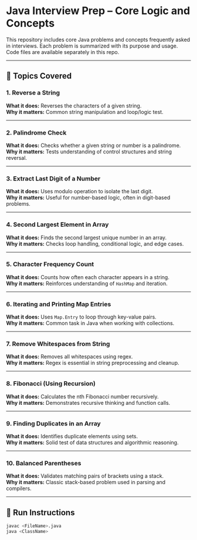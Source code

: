 # Java Interview Prep – Core Logic and Concepts

This repository includes core Java problems and concepts frequently asked in interviews. Each problem is summarized with its purpose and usage. Code files are available separately in this repo.

---

## 📂 Topics Covered

### 1. Reverse a String
**What it does:** Reverses the characters of a given string.  
**Why it matters:** Common string manipulation and loop/logic test.

---

### 2. Palindrome Check
**What it does:** Checks whether a given string or number is a palindrome.  
**Why it matters:** Tests understanding of control structures and string reversal.

---

### 3. Extract Last Digit of a Number
**What it does:** Uses modulo operation to isolate the last digit.  
**Why it matters:** Useful for number-based logic, often in digit-based problems.

---

### 4. Second Largest Element in Array
**What it does:** Finds the second largest unique number in an array.  
**Why it matters:** Checks loop handling, conditional logic, and edge cases.

---

### 5. Character Frequency Count
**What it does:** Counts how often each character appears in a string.  
**Why it matters:** Reinforces understanding of `HashMap` and iteration.

---

### 6. Iterating and Printing Map Entries
**What it does:** Uses `Map.Entry` to loop through key-value pairs.  
**Why it matters:** Common task in Java when working with collections.

---

### 7. Remove Whitespaces from String
**What it does:** Removes all whitespaces using regex.  
**Why it matters:** Regex is essential in string preprocessing and cleanup.

---

### 8. Fibonacci (Using Recursion)
**What it does:** Calculates the nth Fibonacci number recursively.  
**Why it matters:** Demonstrates recursive thinking and function calls.

---

### 9. Finding Duplicates in an Array
**What it does:** Identifies duplicate elements using sets.  
**Why it matters:** Solid test of data structures and algorithmic reasoning.

---

### 10. Balanced Parentheses
**What it does:** Validates matching pairs of brackets using a stack.  
**Why it matters:** Classic stack-based problem used in parsing and compilers.

---

## 🔧 Run Instructions

```bash
javac <FileName>.java
java <ClassName>
